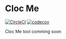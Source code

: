 # Cloc Me

[![CircleCI](https://circleci.com/gh/levi-rs/cloc.me.svg?style=svg)](https://circleci.com/gh/levi-rs/cloc.me) [![codecov](https://codecov.io/gh/levi-rs/cloc.me/branch/master/graph/badge.svg)](https://codecov.io/gh/levi-rs/cloc.me)

Cloc Me tool comming soon
